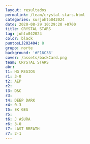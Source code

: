```yaml
---
layout: resultados
permalink: /team/crystal-stars.html
categories: surjohto042024
date: 2020-08-29 10:29:20 +0700
title: CRYSTAL STARS
tag: johto042024
color: black
puntosLJ202404: 8
grupo: norte
background: '#F16C38'
cover: /assets/backCard.png
team: CRYSTAL STARS
abr:
t1: HG REGIOS
r1: 3-0
t2: AEP
r2:
t3: D&C
r3:
t4: DEEP DARK
r4: 0-3
t5: EK GEA
r5: 
t6: J ASURA
r6: 3-0
t7: LAST BREATH
r7: 2-1
---
```



